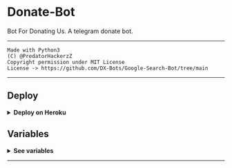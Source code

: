 
# Donate-Bot
Bot For Donating Us. 
A telegram donate bot.

---

```
Made with Python3
(C) @PredatorHackerzZ
Copyright permission under MIT License
License -> https://github.com/DX-Bots/Google-Search-Bot/tree/main
```

---

## Deploy 

<details>
  <summary><b>Deploy on Heroku</b></summary>
<br/>

<p align="left">
  <a href="https://heroku.com/deploy?template=https://github.com/PredatorHackerzZ/Donate/tree/main">
     <img height="30px" src="https://img.shields.io/badge/Deploy%20To%20Heroku-blueviolet?style=for-the-badge&logo=heroku">
  </a>
</p>

</details>

## Variables

<details>
  <summary><b>See variables</b></summary>
<br/>

- `API_HASH` Your API Hash from my.telegram.org
- `API_ID` Your API ID from my.telegram.org
- `BOT_TOKEN` Your bot token from @BotFather

</details>

---
